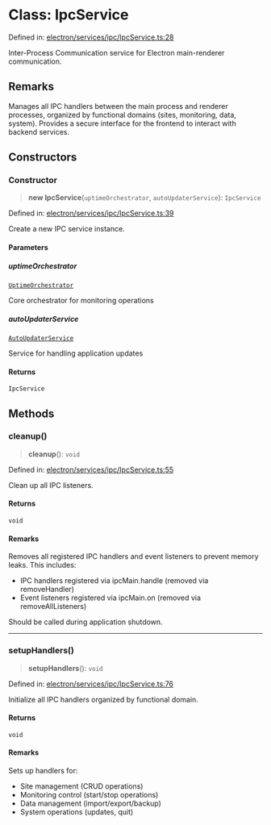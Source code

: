 # Class: IpcService

Defined in: [electron/services/ipc/IpcService.ts:28](https://github.com/Nick2bad4u/Uptime-Watcher/blob/3cce0c3b352c8390536ca3c7399ece50a05faf18/electron/services/ipc/IpcService.ts#L28)

Inter-Process Communication service for Electron main-renderer communication.

## Remarks

Manages all IPC handlers between the main process and renderer processes,
organized by functional domains (sites, monitoring, data, system).
Provides a secure interface for the frontend to interact with backend services.

## Constructors

### Constructor

> **new IpcService**(`uptimeOrchestrator`, `autoUpdaterService`): `IpcService`

Defined in: [electron/services/ipc/IpcService.ts:39](https://github.com/Nick2bad4u/Uptime-Watcher/blob/3cce0c3b352c8390536ca3c7399ece50a05faf18/electron/services/ipc/IpcService.ts#L39)

Create a new IPC service instance.

#### Parameters

##### uptimeOrchestrator

[`UptimeOrchestrator`](../../../../UptimeOrchestrator/classes/UptimeOrchestrator.md)

Core orchestrator for monitoring operations

##### autoUpdaterService

[`AutoUpdaterService`](../../../updater/AutoUpdaterService/classes/AutoUpdaterService.md)

Service for handling application updates

#### Returns

`IpcService`

## Methods

### cleanup()

> **cleanup**(): `void`

Defined in: [electron/services/ipc/IpcService.ts:55](https://github.com/Nick2bad4u/Uptime-Watcher/blob/3cce0c3b352c8390536ca3c7399ece50a05faf18/electron/services/ipc/IpcService.ts#L55)

Clean up all IPC listeners.

#### Returns

`void`

#### Remarks

Removes all registered IPC handlers and event listeners to prevent memory leaks.
This includes:
- IPC handlers registered via ipcMain.handle (removed via removeHandler)
- Event listeners registered via ipcMain.on (removed via removeAllListeners)

Should be called during application shutdown.

***

### setupHandlers()

> **setupHandlers**(): `void`

Defined in: [electron/services/ipc/IpcService.ts:76](https://github.com/Nick2bad4u/Uptime-Watcher/blob/3cce0c3b352c8390536ca3c7399ece50a05faf18/electron/services/ipc/IpcService.ts#L76)

Initialize all IPC handlers organized by functional domain.

#### Returns

`void`

#### Remarks

Sets up handlers for:
- Site management (CRUD operations)
- Monitoring control (start/stop operations)
- Data management (import/export/backup)
- System operations (updates, quit)
